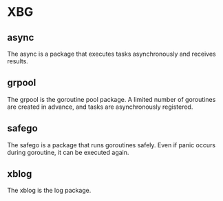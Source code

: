 # XBG

## async

The async is a package that executes tasks asynchronously and receives results.

## grpool

The grpool is the goroutine pool package. A limited number of goroutines are created in advance, and tasks are asynchronously registered.

## safego

The safego is a package that runs goroutines safely. Even if panic occurs during goroutine, it can be executed again.

## xblog

The xblog is the log package.